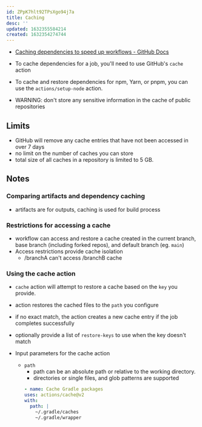 ```yaml
---
id: ZPpK7hlt92TPsXgo94j7a
title: Caching
desc: ''
updated: 1632355584214
created: 1632354274744
---
```


- [Caching dependencies to speed up workflows - GitHub Docs](https://docs.github.com/en/actions/advanced-guides/caching-dependencies-to-speed-up-workflows)


- To cache dependencies for a job, you'll need to use GitHub's `cache` action
- To cache and restore dependencies for npm, Yarn, or pnpm, you can use the `actions/setup-node` action.

- WARNING: don't store any sensitive information in the cache of public repositories

## Limits
- GitHub will remove any cache entries that have not been accessed in over 7 days
- no limit on the number of caches you can store
- total size of all caches in a repository is limited to 5 GB.

## Notes
### Comparing artifacts and dependency caching
- artifacts are for outputs, caching is used for build process

### Restrictions for accessing a cache

- workflow can access and restore a cache created in the current branch, base branch (including forked repos), and default branch (eg. `main`)
- Access restrictions provide cache isolation
    - /branchA can't access /branchB cache

### Using the cache action
- `cache` action will attempt to restore a cache based on the `key` you provide. 
- action restores the cached files to the `path` you configure
- if no exact match, the action creates a new cache entry if the job completes successfully
- optionally provide a list of `restore-keys` to use when the key doesn't match 

- Input parameters for the cache action
    - `path`
        - path can be an absolute path or relative to the working directory.
        - directories or single files, and glob patterns are supported
        ```yml
        - name: Cache Gradle packages
        uses: actions/cache@v2
        with:
          path: |
            ~/.gradle/caches
            ~/.gradle/wrapper
        ```

